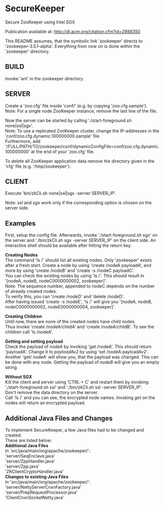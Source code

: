 # SecureKeeper
Secure ZooKeeper using Intel SGX

Publication available at: http://dl.acm.org/citation.cfm?id=2988350

This README assumes, that the symbolic link 'zookeeper' directs 
to 'zookeeper-3.5.1-alpha'.
Everything from now on is done within the 'zookeeper' directory.

BUILD
-------------
Invoke 'ant' in the zookeeper directory.

SERVER
-------------
Create a 'zoo.cfg' file inside 'conf/' (e.g. by copying 'zoo.cfg.sample').  
Note: For a single node ZooKeeper instance, remove the last line of the file.

Now the server can be started by calling './start-foreground.sh none|ssl|sgx'.  
Note: To use a replicated ZooKeeper cluster, change the IP-addresses 
in the 'conf/zoo.cfg.dynamic.100000000.sample' file.  
Furthermore, add '/FULL/PATH/TO/zookeeper/conf/dynamicConfigFile=conf/zoo.cfg.dynamic.100000000' 
at the end of your 'zoo.cfg' file.

To delete all ZooKeeper application data remove the directory given in the 'cfg' file (e.g. '/tmp/zookeeper').

CLIENT
-------------
Execute 'bin/zkCli.sh none|ssl|sgx -server SERVER_IP'.

Note: *ssl* and *sgx* work only if the corresponding option is chosen on the server side.


Examples
-------------
First, setup the config file.
Afterwards, invoke './start-foreground.sh sgx' on the server and './bin/zkCli.sh sgx -server SERVER_IP' on the client side.
An interactive shell should be available after hitting the return key.  

**Creating Nodes**  
The command 'ls /' should list all existing nodes.
Only 'zookeeper' exists after a fresh start.
Create a node by using 'create /nodeA payloadA',
and more by using 'create /nodeB' and 'create -s /nodeC payloadC'.  
You can check the existing nodes by using 'ls /'.
This should result in '[nodeA, nodeB, nodeC0000000002, zookeeper]'.  
Note: The sequence number, appended to nodeC depends on the number of already created nodes.  
To verify this, you can 'create /nodeD' and 'delete /nodeD'.  
After having issued 'create -s /nodeE',
'ls /' will give you '[nodeA, nodeB, nodeC0000000002, nodeE0000000004, zookeeper]'.  

**Creating Children**  
Until now, there are none of the created nodes have child nodes.  
Thus invoke 'create /nodeA/childA' and 'create /nodeA/childB'.
To see the children call 'ls /nodeA'.

**Getting and setting payload**  
Check the payload of *nodeA* by invoking 'get /nodeA'.
This should return 'payloadA'.
Change it to *payloadAv2* by using 'set /nodeA payloadAv2'.
Another 'get/ nodeA' will show you, that the payload was changed.
This can be done with any node.
Getting the payload of *nodeB* will give you an empty string.

**Without SGX**  
Kill the client and server using 'CTRL + C' and restart them by invoking:  
'./start-foreground.sh ssl' and './bin/zkCli.sh ssl -server SERVER_IP'.  
Don't remove the data directory on the server.  
Call 'ls /' and you can see, the encrypted node names.
Invoking *get* on the nodes will return an encrypted payload.

Additional Java Files and Changes
-------------
To implement SecureKeeper, a few Java files had to be changed and created.  
These are listed below:  
**Additional Java Files**  
In 'src/java/main/org/apache/zookeeper/':  
'server/SeqEnclave.java'  
'server/ZppHandler.java'  
'server/Zpp.java'  
'ZKClientCryptoHandler.java'  
**Changes to existing Java Files**   
In 'src/java/main/org/apache/zookeeper/':  
'server/NettyServerCnxnFactory.java'  
'server/PrepRequestProcessor.java'  
'ClientCnxnSocketNetty.java'
